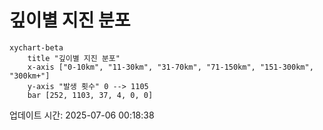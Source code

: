 # 깊이별 지진 분포

```mermaid
xychart-beta
    title "깊이별 지진 분포"
    x-axis ["0-10km", "11-30km", "31-70km", "71-150km", "151-300km", "300km+"]
    y-axis "발생 횟수" 0 --> 1105
    bar [252, 1103, 37, 4, 0, 0]
```

업데이트 시간: 2025-07-06 00:18:38
